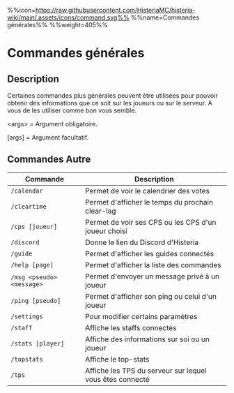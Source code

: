%%icon=https://raw.githubusercontent.com/HisteriaMC/histeria-wiki/main/.assets/icons/command.svg%%
%%name=Commandes générales%%
%%weight=405%%
# Commandes générales 

## Description
Certaines commandes plus générales peuvent être utilisées pour pouvoir obtenir des informations que ce soit sur les joueurs ou sur le serveur. A vous de les utiliser comme bon vous semble.

\<args\> = Argument obligatoire.

[args] = Argument facultatif.

## Commandes Autre

| Commande | Description |
| --- | --- |
|`/calendar`|Permet de voir le calendrier des votes|
|`/cleartime`|Permet d'afficher le temps du prochain clear-lag|
|`/cps [joueur]`|Permet de voir ses CPS ou les CPS d'un joueur choisi|
|`/discord`|Donne le lien du Discord d'Histeria|
|`/guide`|Permet d'afficher les guides connectés|
|`/help [page]`|Permet d'afficher la liste des commandes|
|`/msg <pseudo> <message>`|Permet d'envoyer un message privé à un joueur|
|`/ping [pseudo]`|Permet d'afficher son ping ou celui d'un joueur|
|`/settings`|Pour modifier certains paramètres |
|`/staff`|Affiche les staffs connectés|
|`/stats [player]`|Affiche des informations sur soi ou un joueur|
|`/topstats`|Affiche le top-stats|
|`/tps`|Affiche les TPS du serveur sur lequel vous êtes connecté|
